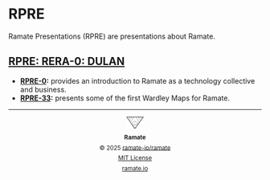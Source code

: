 # RPRE
Ramate Presentations (RPRE) are presentations about Ramate.

<!--START OAC INDEX: DO NOT REMOVE THIS LINE -->
## [RPRE: RERA-0: DULAN](rera-000-000-000-dulan/README.md)
- **[RPRE-0](/rpre/rera-000-000-000-dulan/rpre-000-000-000/README.md):** provides an introduction to Ramate as a technology collective and business.
- **[RPRE-33](/rpre/rera-000-000-000-dulan/rpre-000-000-033/README.md):** presents some of the first Wardley Maps for Ramate.

<!--RAMATE FOOTER: DO NOT REMOVE THIS LINE-->
---

<div align="center">
  <a href="https://github.com/ramate-io/oac">
    <picture>
      <source srcset="/assets/ramate-inverted-transparent.png" media="(prefers-color-scheme: dark)">
      <img height="24" src="/assets/ramate-transparent.png" alt="Ramate"/>
    </picture>
  </a>
  <br/>
  <sub>
    <b>Ramate</b>
    <br/>
    &copy; 2025 <a href="https://github.com/ramate-io/ramate">ramate-io/ramate</a>
    <br/>
    <a href="https://github.com/ramate-io/ramate/blob/main/LICENSE">MIT License</a>
    <br/>
    <a href="https://www.ramate.io">ramate.io</a>
  </sub>
</div>

<!--END OAC INDEX: DO NOT REMOVE THIS LINE -->
